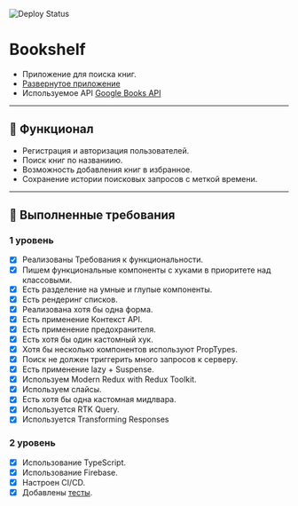 ![Deploy Status](https://github.com/EugeneCod/bookshelf/actions/workflows/gh-pages_deploy.yml/badge.svg)

# Bookshelf

- Приложение для поиска книг.
- [Развернутое приложение](https://eugenecod.github.io/bookshelf/)
- Используемое API [Google Books API](https://developers.google.com/books)

---

## :scroll: Функционал

- Регистрация и авторизация пользователей.
- Поиск книг по названиию.
- Возможность добавления книг в избранное.
- Сохранение истории поисковых запросов с меткой времени.

---

## :toolbox: Выполненные требования

### 1 уровень

- [x] Реализованы Требования к функциональности.
- [x] Пишем функциональные компоненты c хуками в приоритете над классовыми.
- [x] Есть разделение на умные и глупые компоненты.
- [x] Есть рендеринг списков.
- [x] Реализована хотя бы одна форма.
- [x] Есть применение Контекст API.
- [x] Есть применение предохранителя.
- [x] Есть хотя бы один кастомный хук.
- [x] Хотя бы несколько компонентов используют PropTypes.
- [x] Поиск не должен триггерить много запросов к серверу.
- [x] Есть применение lazy + Suspense.
- [x] Используем Modern Redux with Redux Toolkit.
- [x] Используем слайсы.
- [x] Есть хотя бы одна кастомная мидлвара.
- [x] Используется RTK Query.
- [x] Используется Transforming Responses

### 2 уровень

- [x] Использование TypeScript.
- [x] Использование Firebase.
- [x] Настроен CI/CD.
- [x] Добавлены [тесты](https://github.com/EugeneCod/bookshelf/tree/develop/cypress/e2e). 
